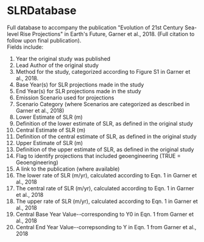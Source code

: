 # SLRDatabase
Full database to accompany the publication "Evolution of 21st Century Sea-level Rise Projections" in Earth's Future, Garner et al., 2018. (Full citation to follow upon final publication).  
Fields include:
  1) Year the original study was published
  2) Lead Author of the original study
  3) Method for the study, categorized according to Figure S1 in Garner et al., 2018.  
  4) Base Year(s) for SLR projections made in the study
  5) End Year(s) for SLR projections made in the study
  6) Emission Scenario used for projections
  7) Scenario Category (where Scenarios are categorized as described in Garner et al., 2018)
  8) Lower Estimate of SLR (m) 
  9) Definition of the lower estimate of SLR, as defined in the original study
  10) Central Estimate of SLR (m)
  11) Definition of the central estimate of SLR, as defined in the original study
  12) Upper Estimate of SLR (m)
  13) Definition of the upper estimate of SLR, as defined in the original study
  14) Flag to identify projections that included geoengineering (TRUE = Geoengineering)
  15) A link to the publication (where available)
  16) The lower rate of SLR (m/yr), calculated according to Eqn. 1 in Garner et al., 2018
  17) The central rate of SLR (m/yr), calculated according to Eqn. 1 in Garner et al., 2018
  18) The upper rate of SLR (m/yr), calculated according to Eqn. 1 in Garner et al., 2018
  19) Central Base Year Value--corresponding to Y0 in Eqn. 1 from Garner et al., 2018
  20) Central End Year Value--correpsonding to Y in Eqn. 1 from Garner et al., 2018
  
  
  
  
